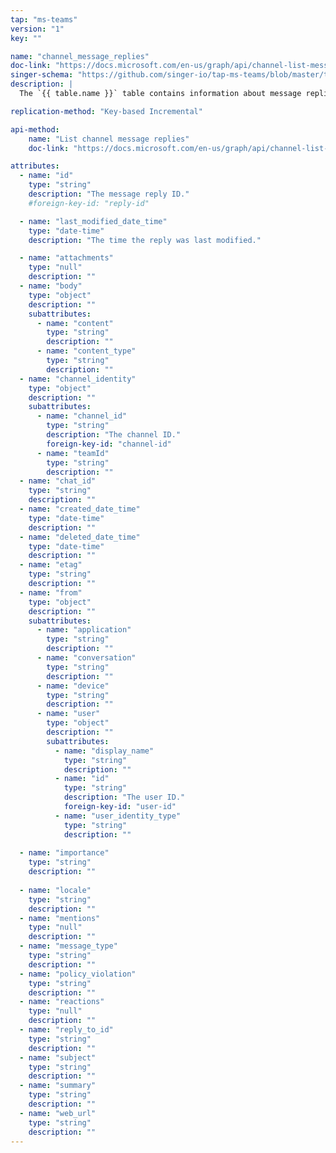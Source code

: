 ```yaml
---
tap: "ms-teams"
version: "1"
key: ""

name: "channel_message_replies"
doc-link: "https://docs.microsoft.com/en-us/graph/api/channel-list-messagereplies?view=graph-rest-beta&tabs=http"
singer-schema: "https://github.com/singer-io/tap-ms-teams/blob/master/tap_ms_teams/schemas/channel_message_replies.json"
description: |
  The `{{ table.name }}` table contains information about message replies within a channel in one of your Microsoft teams.

replication-method: "Key-based Incremental"

api-method:
    name: "List channel message replies"
    doc-link: "https://docs.microsoft.com/en-us/graph/api/channel-list-messagereplies?view=graph-rest-beta&tabs=http"

attributes:
  - name: "id"
    type: "string"
    description: "The message reply ID."
    #foreign-key-id: "reply-id"

  - name: "last_modified_date_time"
    type: "date-time"
    description: "The time the reply was last modified."

  - name: "attachments"
    type: "null"
    description: ""
  - name: "body"
    type: "object"
    description: ""
    subattributes:
      - name: "content"
        type: "string"
        description: ""
      - name: "content_type"
        type: "string"
        description: ""
  - name: "channel_identity"
    type: "object"
    description: ""
    subattributes:
      - name: "channel_id"
        type: "string"
        description: "The channel ID."
        foreign-key-id: "channel-id"
      - name: "teamId"
        type: "string"
        description: ""
  - name: "chat_id"
    type: "string"
    description: ""
  - name: "created_date_time"
    type: "date-time"
    description: ""
  - name: "deleted_date_time"
    type: "date-time"
    description: ""
  - name: "etag"
    type: "string"
    description: ""
  - name: "from"
    type: "object"
    description: ""
    subattributes:
      - name: "application"
        type: "string"
        description: ""
      - name: "conversation"
        type: "string"
        description: ""
      - name: "device"
        type: "string"
        description: ""
      - name: "user"
        type: "object"
        description: ""
        subattributes:
          - name: "display_name"
            type: "string"
            description: ""
          - name: "id"
            type: "string"
            description: "The user ID."
            foreign-key-id: "user-id"
          - name: "user_identity_type"
            type: "string"
            description: ""
  
  - name: "importance"
    type: "string"
    description: ""
  
  - name: "locale"
    type: "string"
    description: ""
  - name: "mentions"
    type: "null"
    description: ""
  - name: "message_type"
    type: "string"
    description: ""
  - name: "policy_violation"
    type: "string"
    description: ""
  - name: "reactions"
    type: "null"
    description: ""
  - name: "reply_to_id"
    type: "string"
    description: ""
  - name: "subject"
    type: "string"
    description: ""
  - name: "summary"
    type: "string"
    description: ""
  - name: "web_url"
    type: "string"
    description: ""
---
```

